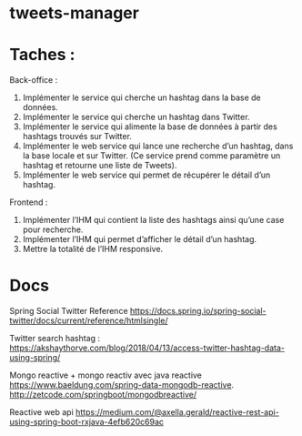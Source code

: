 # tweets-manager

# Taches  : 

Back-office : 

1.	Implémenter le   service qui cherche un hashtag dans la base de données.  
2.	Implémenter le   service qui cherche un hashtag dans Twitter. 
3.	Implémenter le service qui alimente la base de données à partir des hashtags trouvés sur Twitter. 
4.	Implémenter le web service qui lance une recherche d’un hashtag, dans la base locale et sur Twitter. (Ce service prend comme paramètre un hashtag et retourne une liste de Tweets). 
5.	Implémenter le web service qui permet de récupérer le détail d’un hashtag. 

Frontend : 

1.	Implémenter l’IHM qui contient la liste des hashtags ainsi qu’une case pour recherche. 
2.	Implémenter l’IHM qui permet d’afficher le détail d’un hashtag. 
3.	Mettre la totalité de l’IHM responsive. 

# Docs
  
Spring Social Twitter Reference
https://docs.spring.io/spring-social-twitter/docs/current/reference/htmlsingle/

Twitter search hashtag  : 
https://akshaythorve.com/blog/2018/04/13/access-twitter-hashtag-data-using-spring/

Mongo reactive + mongo reactiv avec java reactive
https://www.baeldung.com/spring-data-mongodb-reactive.
http://zetcode.com/springboot/mongodbreactive/

Reactive web api 
https://medium.com/@axella.gerald/reactive-rest-api-using-spring-boot-rxjava-4efb620c69ac
